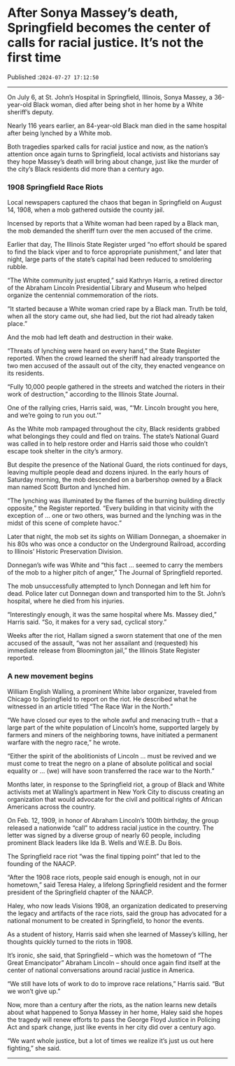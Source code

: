 # After Sonya Massey’s death, Springfield becomes the center of calls for racial justice. It’s not the first time

Published :`2024-07-27 17:12:50`

---

On July 6, at St. John’s Hospital in Springfield, Illinois, Sonya Massey, a 36-year-old Black woman, died after being shot in her home by a White sheriff’s deputy.

Nearly 116 years earlier, an 84-year-old Black man died in the same hospital after being lynched by a White mob.

Both tragedies sparked calls for racial justice and now, as the nation’s attention once again turns to Springfield, local activists and historians say they hope Massey’s death will bring about change, just like the murder of the city’s Black residents did more than a century ago.

### 1908 Springfield Race Riots

Local newspapers captured the chaos that began in Springfield on August 14, 1908, when a mob gathered outside the county jail.

Incensed by reports that a White woman had been raped by a Black man, the mob demanded the sheriff turn over the men accused of the crime.

Earlier that day, The Illinois State Register urged “no effort should be spared to find the black viper and to force appropriate punishment,” and later that night, large parts of the state’s capital had been reduced to smoldering rubble.

“The White community just erupted,” said Kathryn Harris, a retired director of the Abraham Lincoln Presidential Library and Museum who helped organize the centennial commemoration of the riots.

“It started because a White woman cried rape by a Black man. Truth be told, when all the story came out, she had lied, but the riot had already taken place.”

And the mob had left death and destruction in their wake.

“Threats of lynching were heard on every hand,” the State Register reported. When the crowd learned the sheriff had already transported the two men accused of the assault out of the city, they enacted vengeance on its residents.

“Fully 10,000 people gathered in the streets and watched the rioters in their work of destruction,” according to the Illinois State Journal.

One of the rallying cries, Harris said, was, “‘Mr. Lincoln brought you here, and we’re going to run you out.’”

As the White mob rampaged throughout the city, Black residents grabbed what belongings they could and fled on trains. The state’s National Guard was called in to help restore order and Harris said those who couldn’t escape took shelter in the city’s armory.

But despite the presence of the National Guard, the riots continued for days, leaving multiple people dead and dozens injured. In the early hours of Saturday morning, the mob descended on a barbershop owned by a Black man named Scott Burton and lynched him.

“The lynching was illuminated by the flames of the burning building directly opposite,” the Register reported. “Every building in that vicinity with the exception of … one or two others, was burned and the lynching was in the midst of this scene of complete havoc.”

Later that night, the mob set its sights on William Donnegan, a shoemaker in his 80s who was once a conductor on the Underground Railroad, according to Illinois’ Historic Preservation Division.

Donnegan’s wife was White and “this fact … seemed to carry the members of the mob to a higher pitch of anger,” The Journal of Springfield reported.

The mob unsuccessfully attempted to lynch Donnegan and left him for dead. Police later cut Donnegan down and transported him to the St. John’s hospital, where he died from his injuries.

“Interestingly enough, it was the same hospital where Ms. Massey died,” Harris said. “So, it makes for a very sad, cyclical story.”

Weeks after the riot, Hallam signed a sworn statement that one of the men accused of the assault, “was not her assailant and (requested) his immediate release from Bloomington jail,” the Illinois State Register reported.

### A new movement begins

William English Walling, a prominent White labor organizer, traveled from Chicago to Springfield to report on the riot. He described what he witnessed in an article titled “The Race War in the North.”

“We have closed our eyes to the whole awful and menacing truth – that a large part of the white population of Lincoln’s home, supported largely by farmers and miners of the neighboring towns, have initiated a permanent warfare with the negro race,” he wrote.

“Either the spirit of the abolitionists of Lincoln … must be revived and we must come to treat the negro on a plane of absolute political and social equality or … (we) will have soon transferred the race war to the North.”

Months later, in response to the Springfield riot, a group of Black and White activists met at Walling’s apartment in New York City to discuss creating an organization that would advocate for the civil and political rights of African Americans across the country.

On Feb. 12, 1909, in honor of Abraham Lincoln’s 100th birthday, the group released a nationwide “call” to address racial justice in the country. The letter was signed by a diverse group of nearly 60 people, including prominent Black leaders like Ida B. Wells and W.E.B. Du Bois.

The Springfield race riot “was the final tipping point” that led to the founding of the NAACP.

“After the 1908 race riots, people said enough is enough, not in our hometown,” said Teresa Haley, a lifelong Springfield resident and the former president of the Springfield chapter of the NAACP.

Haley, who now leads Visions 1908, an organization dedicated to preserving the legacy and artifacts of the race riots, said the group has advocated for a national monument to be created in Springfield, to honor the events.

As a student of history, Harris said when she learned of Massey’s killing, her thoughts quickly turned to the riots in 1908.

It’s ironic, she said, that Springfield – which was the hometown of “The Great Emancipator” Abraham Lincoln – should once again find itself at the center of national conversations around racial justice in America.

“We still have lots of work to do to improve race relations,” Harris said. “But we won’t give up.”

Now, more than a century after the riots, as the nation learns new details about what happened to Sonya Massey in her home, Haley said she hopes the tragedy will renew efforts to pass the George Floyd Justice in Policing Act and spark change, just like events in her city did over a century ago.

“We want whole justice, but a lot of times we realize it’s just us out here fighting,” she said.

---

